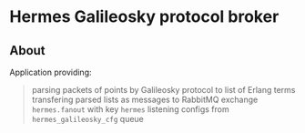 # Hermes Galileosky protocol broker

## About

Application providing:

>  parsing packets of points by Galileosky protocol to list of Erlang terms
>  transfering parsed lists as messages to RabbitMQ exchange `hermes.fanout` with key `hermes`
>  listening configs from `hermes_galileosky_cfg` queue
